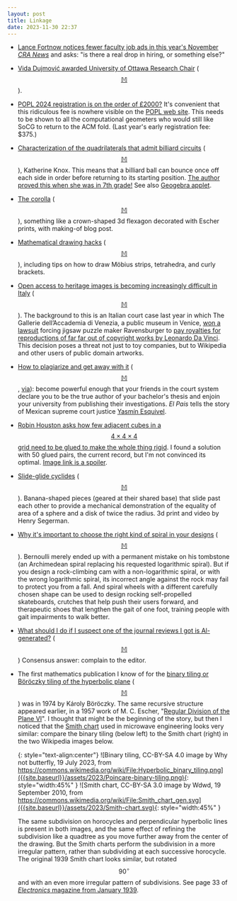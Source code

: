 ```yaml
---
layout: post
title: Linkage
date: 2023-11-30 22:37
---
```

* [Lance Fortnow notices fewer faculty job ads in this year's November _CRA News_](https://mathstodon.xyz/@fortnow@fediscience.org/111421672592114335) and asks: "is there a real drop in hiring, or something else?"

* [Vida Dujmović awarded University of Ottawa Research Chair](https://www.uottawa.ca/faculty-engineering/news-all/computer-science-professor-awarded-university-research-chair) <span style="white-space:nowrap">([$$\mathbb{M}$$](https://mathstodon.xyz/@DavidWood/111423964645469502))</span>.
 
* [POPL 2024 registration is on the order of £2000?](https://mathstodon.xyz/@andrejbauer/111433678550260583) It's convenient that this ridiculous fee is nowhere visible  on the [POPL web site](https://popl24.sigplan.org/). This needs to be shown to all the computational geometers who would still like SoCG to return to the ACM fold. (Last year's early registration fee: $375.)

* [Characterization of the quadrilaterals that admit billiard circuits](https://doi.org/10.1080/00029890.2023.2230860) <span style="white-space:nowrap">([$$\mathbb{M}$$](https://mathstodon.xyz/@divbyzero/111364598692794584))</span>, Katherine Knox. This means that a billiard ball can bounce once off each side in order before returning to its starting position. [The author proved this when she was in 7th grade!](http://www.girlsangle.org/page/bulletin-archive/GABv16n06E.pdf) See also [Geogebra applet](https://www.geogebra.org/m/sd5c52pt).

* [The corolla](https://heldenreis.nl/2023/09/creatief-of-het-verhaal-van-de-corolla) <span style="white-space:nowrap">([$$\mathbb{M}$$](https://mathstodon.xyz/@Heldinne@mastodon.social/111136626464851823))</span>, something like a crown-shaped 3d flexagon decorated with Escher prints, with making-of blog post.

* [Mathematical drawing hacks](https://aperiodical.com/2023/11/mathematical-drawing-hacks/) <span style="white-space:nowrap">([$$\mathbb{M}$$](https://mathstodon.xyz/@aperiodical/111459770806023952))</span>, including tips on how to draw Möbius strips, tetrahedra, and curly brackets.

* [Open access to heritage images is becoming increasingly difficult in Italy](https://diff.wikimedia.org/2023/06/05/open-access-to-heritage-images-is-becoming-increasingly-difficult-in-italy/) <span style="white-space:nowrap">([$$\mathbb{M}$$](https://mathstodon.xyz/@11011110/111468542343850070))</span>. The background to this is an Italian court case last year in which The Gallerie dell’Accademia di Venezia, a public museum in Venice, [won a lawsuit](https://news.artnet.com/news/ravensburger-da-vinci-vitruvian-man-puzzle-ruling-gallerie-dell-accademia-2276738) forcing jigsaw puzzle maker Ravensburger to [pay royalties for reproductions of far far out of copyright works by Leonardo Da Vinci](https://communia-association.org/2023/03/01/the-vitruvian-man-a-puzzling-case-for-the-public-domain/). This decision poses a threat not just to toy companies, but to Wikipedia and other users of public domain artworks.

* [How to plagiarize and get away with it](https://elpais.com/mexico/2023-11-19/el-ajedrez-judicial-de-la-ministra-yasmin-esquivel-para-sepultar-el-informe-de-la-unam-sobre-su-tesis.html) <span style="white-space:nowrap">([$$\mathbb{M}$$](https://mathstodon.xyz/@11011110/111478049561681896),</span> [via](https://retractionwatch.com/2023/11/25/weekend-reads-a-scientific-fraud-epidemic-censorship-by-retraction-buying-and-selling-articles/)): become powerful enough that your friends in the court system declare you to be the true author of your bachelor's thesis and enjoin your university from publishing their investigations. _El Pais_ tells the story of Mexican supreme court justice [Yasmín Esquivel](https://en.wikipedia.org/wiki/Yasm%C3%ADn_Esquivel_Mossa).

* [Robin Houston asks how few adjacent cubes in a $$4\times 4\times 4$$ grid need to be glued to make the whole thing rigid](https://mathstodon.xyz/@robinhouston/111478689679139028). I found a solution with 50 glued pairs, the current record, but I'm not convinced its optimal. [Image link is a spoiler]({{site.baseurl}}/assets/2023/4x4x4-interlock.svg).

* [Slide-glide cyclides](https://youtu.be/KD_hRn_97RI) <span style="white-space:nowrap">([$$\mathbb{M}$$](https://mathstodon.xyz/@henryseg/111471633209073685))</span>. Banana-shaped pieces (geared at their shared base) that slide past each other to provide a mechanical demonstration of the equality of area of a sphere and a disk of twice the radius. 3d print and video by Henry Segerman.

* [Why it's important to choose the right kind of spiral in your designs](https://www.sciencenews.org/article/spirals-inspire-walking-aids-people-disabilities) <span style="white-space:nowrap">([$$\mathbb{M}$$](https://mathstodon.xyz/@11011110/111491282716621022))</span>. Bernoulli merely ended up with a permanent mistake on his tombstone (an Archimedean spiral replacing his requested logarithmic spiral). But if you design a rock-climbing cam with a non-logarithmic spiral, or with the wrong logarithmic spiral, its incorrect angle against the rock may fail to protect you from a fall. And spiral wheels with a different carefully chosen shape can be used to design rocking self-propelled skateboards, crutches that help push their users forward, and therapeutic shoes that lengthen the gait of one foot, training people with gait impairments to walk better.

* [What should I do if I suspect one of the journal reviews I got is Al-generated?](https://academia.stackexchange.com/questions/204370/what-should-i-do-if-i-suspect-one-of-the-journal-reviews-i-got-is-al-generated) <span style="white-space:nowrap">([$$\mathbb{M}$$](https://mathstodon.xyz/@elduvelle@neuromatch.social/111494847703954840))</span> Consensus answer: complain to the editor.

* The first mathematics publication I know of for the [binary tiling or Böröczky tiling of the hyperbolic plane](https://en.wikipedia.org/wiki/Binary_tiling) <span style="white-space:nowrap">([$$\mathbb{M}$$](https://mathstodon.xyz/@11011110/111502588297348659))</span> was in 1974 by Károly Böröczky. The same recursive structure appeared earlier, in a 1957 work of M. C. Escher, "[Regular Division of the Plane VI](https://www.escherinhetpaleis.nl/escher-today/woodblocks-and-the-regular-division-of-the-plane/?lang=en)". I thought that might be the beginning of the story, but then I noticed that the [Smith chart](https://en.wikipedia.org/wiki/Smith_chart) used in microwave engineering looks very similar: compare the binary tiling (below left) to the Smith chart (right) in the two Wikipedia images below.

  {: style="text-align:center"}
  ![Binary tiling, CC-BY-SA 4.0 image by Why not butterfly, 19 July 2023, from https://commons.wikimedia.org/wiki/File:Hyperbolic_binary_tiling.png]({{site.baseurl}}/assets/2023/Poincare-binary-tiling.png){: style="width:45%" } ![Smith chart, CC-BY-SA 3.0 image by Wdwd, 19 September 2010, from https://commons.wikimedia.org/wiki/File:Smith_chart_gen.svg]({{site.baseurl}}/assets/2023/Smith-chart.svg){: style="width:45%" }

  The same subdivision on horocycles and perpendicular hyperbolic lines is present in both images, and the same effect of refining the subdivision like a quadtree as you move further away from the center of the drawing. But the Smith charts perform the subdivision in a more irregular pattern, rather than subdividing at each successive horocycle. The original 1939 Smith chart looks similar, but rotated $$90^\circ$$ and with an even more irregular pattern of subdivisions. See page 33 of [_Electronics_ magazine from January 1939](https://www.worldradiohistory.com/Archive-Electronics/30s/Electronics-1939-01.pdf).